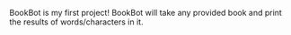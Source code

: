 BookBot is my first project!
BookBot will take any provided book and print the results of words/characters in it.